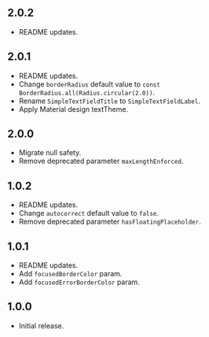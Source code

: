 ## 2.0.2

* README updates.

## 2.0.1

* README updates.
* Change `borderRadius` default value to `const BorderRadius.all(Radius.circular(2.0))`.
* Rename `SimpleTextFieldTitle` to `SimpleTextFieldLabel`.
* Apply Material design textTheme.

## 2.0.0

* Migrate null safety.
* Remove deprecated parameter `maxLengthEnforced`.

## 1.0.2

* README updates.
* Change `autocorrect` default value to `false`.
* Remove deprecated parameter `hasFloatingPlaceholder`.

## 1.0.1

* README updates.
* Add `focusedBorderColor` param.
* Add `focusedErrorBorderColor` param.

## 1.0.0

* Initial release.
